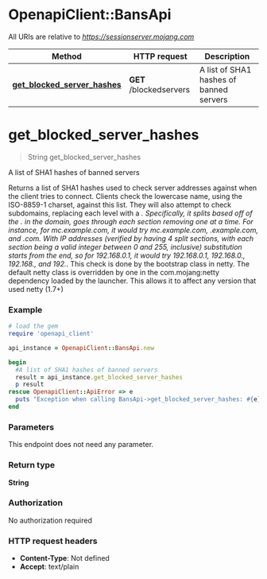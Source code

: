 # OpenapiClient::BansApi

All URIs are relative to *https://sessionserver.mojang.com*

Method | HTTP request | Description
------------- | ------------- | -------------
[**get_blocked_server_hashes**](BansApi.md#get_blocked_server_hashes) | **GET** /blockedservers | A list of SHA1 hashes of banned servers


# **get_blocked_server_hashes**
> String get_blocked_server_hashes

A list of SHA1 hashes of banned servers

Returns a list of SHA1 hashes used to check server addresses against when the client tries to connect. Clients check the lowercase name, using the ISO-8859-1 charset, against this list. They will also attempt to check subdomains, replacing each level with a *. Specifically, it splits based off of the . in the domain, goes through each section removing one at a time. For instance, for mc.example.com, it would try mc.example.com, *.example.com, and *.com. With IP addresses (verified by having 4 split sections, with each section being a valid integer between 0 and 255, inclusive) substitution starts from the end, so for 192.168.0.1, it would try 192.168.0.1, 192.168.0.*, 192.168.*, and 192.*. This check is done by the bootstrap class in netty. The default netty class is overridden by one in the com.mojang:netty dependency loaded by the launcher. This allows it to affect any version that used netty (1.7+)

### Example
```ruby
# load the gem
require 'openapi_client'

api_instance = OpenapiClient::BansApi.new

begin
  #A list of SHA1 hashes of banned servers
  result = api_instance.get_blocked_server_hashes
  p result
rescue OpenapiClient::ApiError => e
  puts "Exception when calling BansApi->get_blocked_server_hashes: #{e}"
end
```

### Parameters
This endpoint does not need any parameter.

### Return type

**String**

### Authorization

No authorization required

### HTTP request headers

 - **Content-Type**: Not defined
 - **Accept**: text/plain



